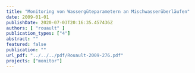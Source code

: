 ```yaml
---
title: "Monitoring von Wassergüteparametern an Mischwasserüberläufen"
date: 2009-01-01
publishDate: 2020-07-03T20:16:35.457436Z
authors: [ "rouault" ]
publication_types: ["4"]
abstract: ""
featured: false
publication: ""
url_pdf: "../../../pdf/Rouault-2009-276.pdf"
projects: ["monitor"]
---
```



